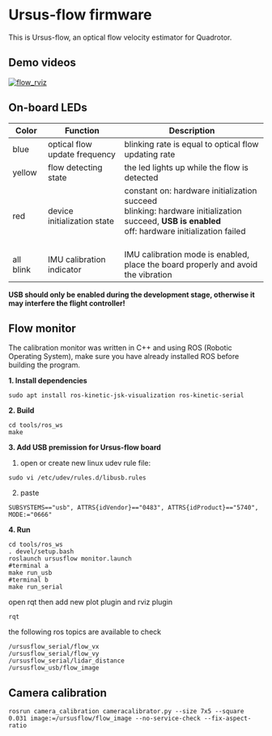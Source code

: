 # Ursus-flow firmware

This is Ursus-flow, an optical flow velocity estimator for Quadrotor.

## Demo videos

[![flow_rviz](https://github.com/shengwen1997/ursus-flow-firmware/blob/master/materials/flow_demo.png?raw=true)](https://www.youtube.com/watch?v=TZlbP051b0A)

## On-board LEDs

| Color  | Function                    | Description                                                                                                                                                         |
|--------|-----------------------------|---------------------------------------------------------------------------------------------------------------------------------------------------------------------|
| blue   | optical flow update frequency | blinking rate is equal to optical flow updating rate|
| yellow | flow detecting state        | the led lights up while the flow is detected                                                                                                                                                                 |
| red    | device initialization state | constant on: hardware initialization succeed</br>blinking: hardware initialization succeed, **USB is enabled**</br>off: hardware initialization failed</br></br>  |
| all blink    | IMU calibration indicator | IMU calibration mode is enabled, place the board properly and avoid the vibration

**USB should only be enabled during the development stage, otherwise it may interfere the flight controller!**

## Flow monitor

The calibration monitor was written in C++ and using ROS (Robotic Operating System),
make sure you have already installed ROS before building the program.

**1. Install dependencies**

```
sudo apt install ros-kinetic-jsk-visualization ros-kinetic-serial
```

**2. Build**

```
cd tools/ros_ws
make
```

**3. Add USB premission for Ursus-flow board**

1. open or create new linux udev rule file:

```
sudo vi /etc/udev/rules.d/libusb.rules
```

2. paste

```
SUBSYSTEMS=="usb", ATTRS{idVendor}=="0483", ATTRS{idProduct}=="5740", MODE:="0666"
```


**4. Run**

```
cd tools/ros_ws
. devel/setup.bash
roslaunch ursusflow monitor.launch
#terminal a
make run_usb
#terminal b
make run_serial
```

open rqt then add new plot plugin and rviz plugin

```
rqt
```

the following ros topics are available to check

```
/ursusflow_serial/flow_vx
/ursusflow_serial/flow_vy
/ursusflow_serial/lidar_distance
/ursusflow_usb/flow_image
```

## Camera calibration

```
rosrun camera_calibration cameracalibrator.py --size 7x5 --square 0.031 image:=/ursusflow/flow_image --no-service-check --fix-aspect-ratio
```
